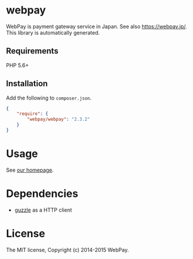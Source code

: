 # webpay

WebPay is payment gateway service in Japan. See also https://webpay.jp/.
This library is automatically generated.

## Requirements

PHP 5.6+

## Installation

Add the following to `composer.json`.

```json
{
    "require": {
        "webpay/webpay": "2.3.2"
    }
}
```

# Usage

See [our homepage](https://webpay.jp/docs/api/php).

# Dependencies

- [guzzle](http://docs.guzzlephp.org/en/latest/) as a HTTP client

# License

The MIT license, Copyright (c) 2014-2015 WebPay.
